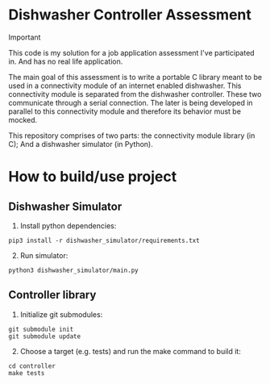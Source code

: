 # Dishwasher Controller Assessment

> [!IMPORTANT]
> This code is my solution for a job application assessment I've participated in. And has no real life application.

The main goal of this assessment is to write a portable C library meant to be used in a connectivity module of an internet enabled dishwasher.
This connectivity module is separated from the dishwasher controller. These two communicate through a serial connection. The later is being developed in parallel to this connectivity module and therefore its behavior must be mocked.

This repository comprises of two parts: the connectivity module library (in C); And a dishwasher simulator (in Python).

# How to build/use project
## Dishwasher Simulator

1. Install python dependencies:

```
pip3 install -r dishwasher_simulator/requirements.txt
```

2. Run simulator:

```
python3 dishwasher_simulator/main.py
```

## Controller library

1. Initialize git submodules:

```
git submodule init
git submodule update 
```

2. Choose a target (e.g. tests) and run the make command to build it:

```
cd controller
make tests
```